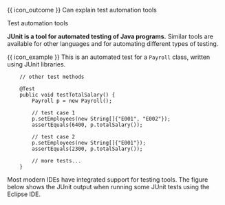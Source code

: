 <span id="prereqs"></span>

<span id="outcomes">{{ icon_outcome }} Can explain test automation tools</span>

<span id="title">Test automation tools</span>

<div id="body">

**JUnit is a tool for automated testing of Java programs.** Similar tools are available for other languages and for automating different types of testing.

<box>

{{ icon_example }} This is an automated test for a `Payroll` class, written using JUnit libraries.

```java{start-from=16}
    // other test methods

    @Test
    public void testTotalSalary() {
        Payroll p = new Payroll();

        // test case 1
        p.setEmployees(new String[]{"E001", "E002"});
        assertEquals(6400, p.totalSalary());

        // test case 2
        p.setEmployees(new String[]{"E001"});
        assertEquals(2300, p.totalSalary());

        // more tests...
    }
```
</box>

Most modern IDEs have integrated support for testing tools. The figure below shows the JUnit output when running some JUnit tests using the Eclipse IDE.

<pic eager src="{{baseUrl}}/testing/testAutomation/tools/images/junit.png" height="190" />
<p/>

</div>

<div id="extras">
</div>
